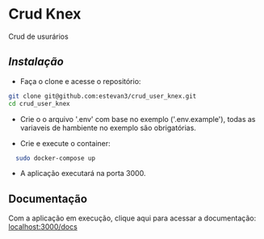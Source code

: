 # **Crud Knex**

Crud de usurários

## _Instalação_

- Faça o clone e acesse o repositório:

```bash
git clone git@github.com:estevan3/crud_user_knex.git
cd crud_user_knex
```

- Crie o o arquivo '.env' com base no exemplo ('.env.example'), todas as variaveis de hambiente no exemplo são obrigatórias.

- Crie e execute o container:

```bash
  sudo docker-compose up
```

- A aplicação executará na porta 3000.

## Documentação

Com a aplicação em execução, clique aqui para acessar a documentação: [localhost:3000/docs](http://localhost:3000/docs)
